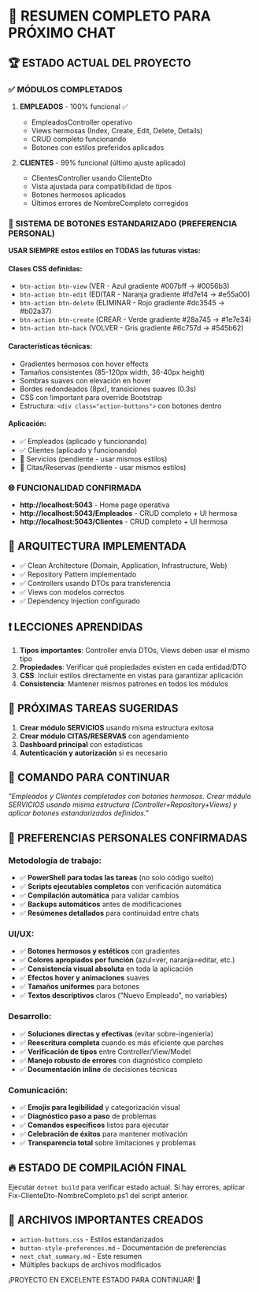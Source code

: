 ﻿# 🎯 RESUMEN COMPLETO PARA PRÓXIMO CHAT

## 🏆 ESTADO ACTUAL DEL PROYECTO

### ✅ MÓDULOS COMPLETADOS
1. **EMPLEADOS** - 100% funcional ✅
   - EmpleadosController operativo
   - Views hermosas (Index, Create, Edit, Delete, Details)
   - CRUD completo funcionando
   - Botones con estilos preferidos aplicados

2. **CLIENTES** - 99% funcional (último ajuste aplicado)
   - ClientesController usando ClienteDto
   - Vista ajustada para compatibilidad de tipos
   - Botones hermosos aplicados
   - Últimos errores de NombreCompleto corregidos

### 🎨 SISTEMA DE BOTONES ESTANDARIZADO (PREFERENCIA PERSONAL)
**USAR SIEMPRE estos estilos en TODAS las futuras vistas:**

#### Clases CSS definidas:
- `btn-action btn-view` (VER - Azul gradiente #007bff → #0056b3)
- `btn-action btn-edit` (EDITAR - Naranja gradiente #fd7e14 → #e55a00)  
- `btn-action btn-delete` (ELIMINAR - Rojo gradiente #dc3545 → #b02a37)
- `btn-action btn-create` (CREAR - Verde gradiente #28a745 → #1e7e34)
- `btn-action btn-back` (VOLVER - Gris gradiente #6c757d → #545b62)

#### Características técnicas:
- Gradientes hermosos con hover effects
- Tamaños consistentes (85-120px width, 36-40px height)
- Sombras suaves con elevación en hover
- Bordes redondeados (8px), transiciones suaves (0.3s)
- CSS con !important para override Bootstrap
- Estructura: `<div class="action-buttons">` con botones dentro

#### Aplicación:
- ✅ Empleados (aplicado y funcionando)
- ✅ Clientes (aplicado y funcionando)
- 🔲 Servicios (pendiente - usar mismos estilos)
- 🔲 Citas/Reservas (pendiente - usar mismos estilos)

### 🌐 FUNCIONALIDAD CONFIRMADA
- **http://localhost:5043** - Home page operativa
- **http://localhost:5043/Empleados** - CRUD completo + UI hermosa
- **http://localhost:5043/Clientes** - CRUD completo + UI hermosa

## 🔧 ARQUITECTURA IMPLEMENTADA
- ✅ Clean Architecture (Domain, Application, Infrastructure, Web)
- ✅ Repository Pattern implementado
- ✅ Controllers usando DTOs para transferencia
- ✅ Views con modelos correctos
- ✅ Dependency Injection configurado

## ❗ LECCIONES APRENDIDAS
1. **Tipos importantes**: Controller envía DTOs, Views deben usar el mismo tipo
2. **Propiedades**: Verificar qué propiedades existen en cada entidad/DTO
3. **CSS**: Incluir estilos directamente en vistas para garantizar aplicación
4. **Consistencia**: Mantener mismos patrones en todos los módulos

## 🚀 PRÓXIMAS TAREAS SUGERIDAS
1. **Crear módulo SERVICIOS** usando misma estructura exitosa
2. **Crear módulo CITAS/RESERVAS** con agendamiento
3. **Dashboard principal** con estadísticas
4. **Autenticación y autorización** si es necesario

## 📍 COMANDO PARA CONTINUAR
*"Empleados y Clientes completados con botones hermosos. Crear módulo SERVICIOS usando misma estructura (Controller+Repository+Views) y aplicar botones estandarizados definidos."*

## 👤 PREFERENCIAS PERSONALES CONFIRMADAS
### Metodología de trabajo:
- ✅ **PowerShell para todas las tareas** (no solo código suelto)
- ✅ **Scripts ejecutables completos** con verificación automática
- ✅ **Compilación automática** para validar cambios
- ✅ **Backups automáticos** antes de modificaciones
- ✅ **Resúmenes detallados** para continuidad entre chats

### UI/UX:
- ✅ **Botones hermosos y estéticos** con gradientes
- ✅ **Colores apropiados por función** (azul=ver, naranja=editar, etc.)
- ✅ **Consistencia visual absoluta** en toda la aplicación
- ✅ **Efectos hover y animaciones** suaves
- ✅ **Tamaños uniformes** para botones
- ✅ **Textos descriptivos** claros ("Nuevo Empleado", no variables)

### Desarrollo:
- ✅ **Soluciones directas y efectivas** (evitar sobre-ingeniería)
- ✅ **Reescritura completa** cuando es más eficiente que parches
- ✅ **Verificación de tipos** entre Controller/View/Model
- ✅ **Manejo robusto de errores** con diagnóstico completo
- ✅ **Documentación inline** de decisiones técnicas

### Comunicación:
- ✅ **Emojis para legibilidad** y categorización visual
- ✅ **Diagnóstico paso a paso** de problemas
- ✅ **Comandos específicos** listos para ejecutar
- ✅ **Celebración de éxitos** para mantener motivación
- ✅ **Transparencia total** sobre limitaciones y problemas

## 🔥 ESTADO DE COMPILACIÓN FINAL
Ejecutar `dotnet build` para verificar estado actual.
Si hay errores, aplicar Fix-ClienteDto-NombreCompleto.ps1 del script anterior.

## 📝 ARCHIVOS IMPORTANTES CREADOS
- `action-buttons.css` - Estilos estandarizados
- `button-style-preferences.md` - Documentación de preferencias
- `next_chat_summary.md` - Este resumen
- Múltiples backups de archivos modificados

¡PROYECTO EN EXCELENTE ESTADO PARA CONTINUAR! 🚀

